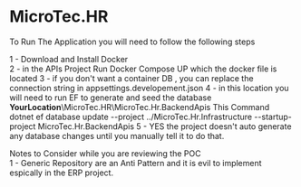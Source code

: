 # MicroTec.HR

To Run The Application you will need to follow the following steps 

1 - Download and Install Docker  
2 - in the APIs Project Run Docker Compose UP which the docker file is located 
3 - if you don't want a container DB , you can replace the connection string in appsettings.developement.json
4 - in this location you will need to run EF to generate and seed the database __YourLocation__\MicroTec.HR\MicroTec.Hr.BackendApis This Command  
dotnet ef database update --project ../MicroTec.Hr.Infrastructure --startup-project MicroTec.Hr.BackendApis
5 - YES the project doesn't auto generate any database changes until you manually tell it to do that. 


Notes to Consider while you are reviewing the POC  
1 - Generic Repository are an Anti Pattern and it is evil to implement espically in the ERP project. 
